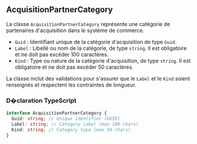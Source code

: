 ﻿## AcquisitionPartnerCategory

La classe `AcquisitionPartnerCategory` représente une catégorie de partenaires d'acquisition dans le système de commerce. 

- `Guid` : Identifiant unique de la catégorie d'acquisition de type `Guid`.
- `Label` : Libellé ou nom de la catégorie, de type `string`. Il est obligatoire et ne doit pas excéder 100 caractères.
- `Kind` : Type ou nature de la catégorie d'acquisition, de type `string`. Il est obligatoire et ne doit pas excéder 50 caractères.

La classe inclut des validations pour s'assurer que le `Label` et le `Kind` soient renseignés et respectent les contraintes de longueur.

### D�claration TypeScript
```typescript
interface AcquisitionPartnerCategory {
  Guid: string; // Unique identifier (UUID)
  Label: string; // Category label (max 100 chars)
  Kind: string; // Category type (max 50 chars)
}
```